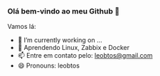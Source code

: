 ### Olá bem-vindo ao meu Github 👋

<!--
**leobtos/leobtos** is a ✨ _special_ ✨ repository because its `README.md` (this file) appears on your GitHub profile.
-->
Vamos lá:

- 🔭 I’m currently working on ...
- 🌱 Aprendendo Linux, Zabbix e Docker
- 📫 Entre em contato pelo: leobtos@gmail.com
- 😄 Pronouns: leobtos

<div align="center">
  <a href="https://github.com/leobtos">
</div>
